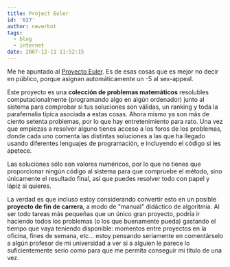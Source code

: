 ```yaml
---
title: Project Euler
id: '627'
author: neverbot
tags:
  - blog
  - internet
date: 2007-12-11 11:52:15
---
```


Me he apuntado al [Proyecto Euler](http://projecteuler.net/). Es de esas cosas que es mejor no decir en público, porque asignan automáticamente un -5 al sex-appeal.

Este proyecto es una **colección de problemas matemáticos** resolubles computacionalmente (programando algo en algún ordenador) junto al sistema para comprobar si tus soluciones son válidas, un ranking y toda la parafernalia típica asociada a estas cosas. Ahora mismo ya son más de ciento setenta problemas, por lo que hay entretenimiento para rato. Una vez que empiezas a resolver alguno tienes acceso a los foros de los problemas, donde cada uno comenta las distintas soluciones a las que ha llegado usando diferentes lenguajes de programación, e incluyendo el código si les apetece.

Las soluciones sólo son valores numéricos, por lo que no tienes que proporcionar ningún código al sistema para que compruebe el método, sino únicamente el resultado final, así que puedes resolver todo con papel y lápiz si quieres.

La verdad es que incluso estoy considerando convertir esto en un posible **proyecto de fin de carrera**, a modo de "manual" didáctico de algoritmia. Al ser todo tareas más pequeñas que un único gran proyecto, podría ir haciendo todos los problemas (o los que buenamente pueda) gastando el tiempo que vaya teniendo disponible: momentos entre proyectos en la oficina, fines de semana, etc... estoy pensando seriamente en comentárselo a algún profesor de mi universidad a ver si a alguien le parece lo suficientemente serio como para que me permita conseguir mi título de una vez.